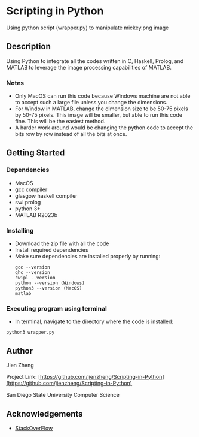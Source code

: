 # Scripting in Python

Using python script (wrapper.py) to manipulate mickey.png image

## Description

Using Python to integrate all the codes written in C, Haskell, Prolog, and MATLAB to leverage the image processing capabilities of MATLAB.

### Notes

* Only MacOS can run this code because Windows machine are not able to accept such a large file unless you change the dimensions.
* For Window in MATLAB, change the dimension size to be 50-75 pixels by 50-75 pixels. This image will be smaller, but able to run this code fine. This will be the easiest method.
* A harder work around would be changing the python code to accept the bits row by row instead of all the bits at once.

## Getting Started

### Dependencies

* MacOS
* gcc compiler
* glasgow haskell compiler
* swi prolog
* python 3+
* MATLAB R2023b

### Installing
* Download the zip file with all the code
* Install required dependencies
* Make sure dependencies are installed properly by running:
  ```
  gcc --version
  ghc --version
  swipl --version
  python --version (Windows)
  python3 --version (MacOS)
  matlab
  ```

### Executing program using terminal

* In terminal, navigate to the directory where the code is installed:
```
python3 wrapper.py
```

## Author

Jien Zheng

Project Link: [https://github.com/jienzheng/Scripting-in-Python](https://github.com/jienzheng/Scripting-in-Python)

San Diego State University Computer Science

## Acknowledgements

* [StackOverFlow](https://stackoverflow.com/)

